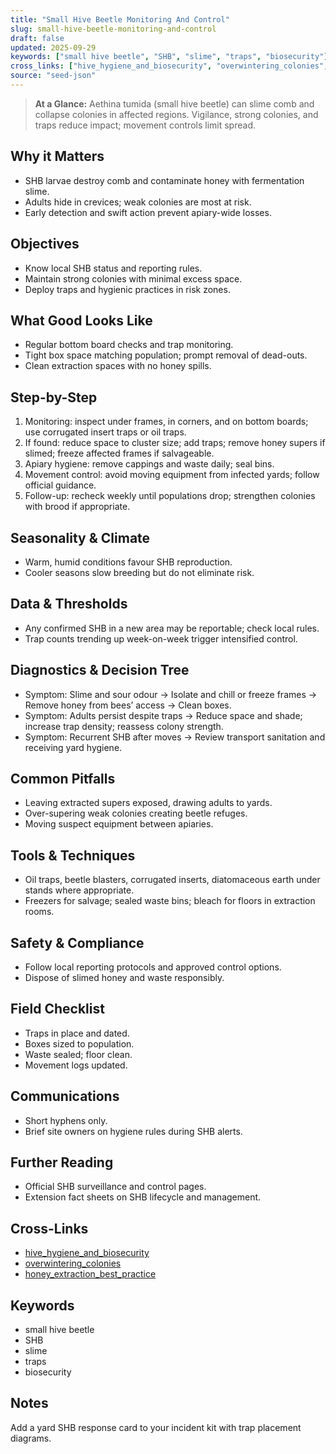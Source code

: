 ```yaml
---
title: "Small Hive Beetle Monitoring And Control"
slug: small-hive-beetle-monitoring-and-control
draft: false
updated: 2025-09-29
keywords: ["small hive beetle", "SHB", "slime", "traps", "biosecurity"]
cross_links: ["hive_hygiene_and_biosecurity", "overwintering_colonies", "honey_extraction_best_practice"]
source: "seed-json"
---
```


> **At a Glance:** Aethina tumida (small hive beetle) can slime comb and collapse colonies in affected regions. Vigilance, strong colonies, and traps reduce impact; movement controls limit spread.

## Why it Matters
- SHB larvae destroy comb and contaminate honey with fermentation slime.
- Adults hide in crevices; weak colonies are most at risk.
- Early detection and swift action prevent apiary-wide losses.

## Objectives
- Know local SHB status and reporting rules.
- Maintain strong colonies with minimal excess space.
- Deploy traps and hygienic practices in risk zones.

## What Good Looks Like
- Regular bottom board checks and trap monitoring.
- Tight box space matching population; prompt removal of dead-outs.
- Clean extraction spaces with no honey spills.

## Step-by-Step
1) Monitoring: inspect under frames, in corners, and on bottom boards; use corrugated insert traps or oil traps.
2) If found: reduce space to cluster size; add traps; remove honey supers if slimed; freeze affected frames if salvageable.
3) Apiary hygiene: remove cappings and waste daily; seal bins.
4) Movement control: avoid moving equipment from infected yards; follow official guidance.
5) Follow-up: recheck weekly until populations drop; strengthen colonies with brood if appropriate.

## Seasonality & Climate
- Warm, humid conditions favour SHB reproduction.
- Cooler seasons slow breeding but do not eliminate risk.

## Data & Thresholds
- Any confirmed SHB in a new area may be reportable; check local rules.
- Trap counts trending up week-on-week trigger intensified control.

## Diagnostics & Decision Tree
- Symptom: Slime and sour odour -> Isolate and chill or freeze frames -> Remove honey from bees’ access -> Clean boxes.
- Symptom: Adults persist despite traps -> Reduce space and shade; increase trap density; reassess colony strength.
- Symptom: Recurrent SHB after moves -> Review transport sanitation and receiving yard hygiene.

## Common Pitfalls
- Leaving extracted supers exposed, drawing adults to yards.
- Over-supering weak colonies creating beetle refuges.
- Moving suspect equipment between apiaries.

## Tools & Techniques
- Oil traps, beetle blasters, corrugated inserts, diatomaceous earth under stands where appropriate.
- Freezers for salvage; sealed waste bins; bleach for floors in extraction rooms.

## Safety & Compliance
- Follow local reporting protocols and approved control options.
- Dispose of slimed honey and waste responsibly.

## Field Checklist
- Traps in place and dated.
- Boxes sized to population.
- Waste sealed; floor clean.
- Movement logs updated.

## Communications
- Short hyphens only.
- Brief site owners on hygiene rules during SHB alerts.

## Further Reading
- Official SHB surveillance and control pages.
- Extension fact sheets on SHB lifecycle and management.

## Cross-Links
- [hive_hygiene_and_biosecurity](/topics/hive-hygiene-and-biosecurity/)
- [overwintering_colonies](/topics/overwintering-colonies/)
- [honey_extraction_best_practice](/topics/honey-extraction-best-practice/)

## Keywords
- small hive beetle
- SHB
- slime
- traps
- biosecurity

## Notes
Add a yard SHB response card to your incident kit with trap placement diagrams.
